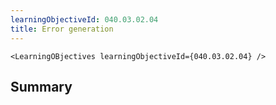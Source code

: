 ```yaml
---
learningObjectiveId: 040.03.02.04
title: Error generation
---
```


```tsx eval
<LearningOBjectives learningObjectiveId={040.03.02.04} />
```

## Summary

